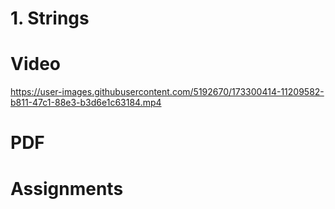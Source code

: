 # 1. Strings





# Video
https://user-images.githubusercontent.com/5192670/173300414-11209582-b811-47c1-88e3-b3d6e1c63184.mp4

# PDF

# Assignments

